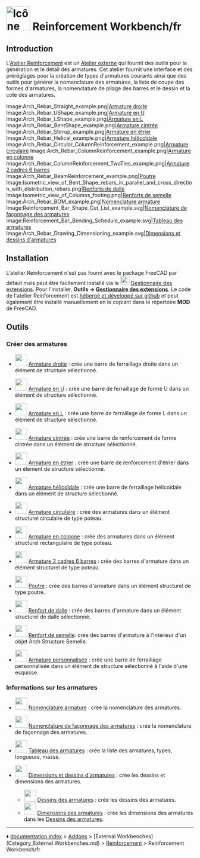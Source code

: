 # <img alt="Icône de l\'atelier Reinforcement" src=images/Reinforcement_Workbench.svg  style="width:64px;"> Reinforcement Workbench/fr




## Introduction

L\'[Atelier Reinforcement](Reinforcement_Workbench/fr.md) est un [Atelier externe](External_workbenches/fr.md) qui fournit des outils pour la génération et le détail des armatures. Cet atelier fournit une interface et des préréglages pour la création de types d\'armatures courants ainsi que des outils pour générer la nomenclature des armatures, la liste de coupe des formes d\'armatures, la nomenclature de pliage des barres et le dessin et la cote des armatures.

Image:Arch_Rebar_Straight_example.png\|[Armature droite](Arch_Rebar_Straight/fr.md) Image:Arch_Rebar_UShape_example.png\|[Armature en U](Arch_Rebar_UShape/fr.md) Image:Arch_Rebar_LShape_example.png\|[Armature en L](Arch_Rebar_LShape/fr.md) Image:Arch_Rebar_BentShape_example.png\|[Armature cintrée](Arch_Rebar_BentShape/fr.md) Image:Arch_Rebar_Stirrup_example.png\|[Armature en étrier](Arch_Rebar_Stirrup/fr.md) Image:Arch_Rebar_Helical_example.png\|[Armature hélicoïdale](Arch_Rebar_Helical/fr.md) Image:Arch_Rebar_Circular_ColumnReinforcement_example.png\|[Armature circulaire](Arch_Rebar_Circular_ColumnReinforcement/fr.md) Image:Arch_Rebar_ColumnReinforcement_example.png\|[Armature en colonne](Arch_Rebar_ColumnReinforcement/fr.md) Image:Arch_Rebar_ColumnReinforcement_TwoTies_example.png\|[Armature 2 cadres 6 barres](Arch_Rebar_ColumnReinforcement_TwoTiesSixRebars/fr.md) Image:Arch_Rebar_BeamReinforcement_example.png\|[Poutre](Arch_Rebar_BeamReinforcement/fr.md) Image:Isometric_view_of_Bent_Shape_rebars_in_parallel_and_cross_direction_with_distribution_rebars.png\|[Renforts de dalle](Arch_Rebar_Slab_Reinforcement/fr.md) Image:Isometric_view_of_Columns_footing.png\|[Renforts de semelle](Arch_Rebar_Footing_Reinforcement/fr.md) Image:Arch_Rebar_BOM_example.png\|[Nomenclature armature](Arch_Rebar_BOM/fr.md) Image:Reinforcement_Bar_Shape_Cut_List_example.svg\|[Nomenclature de façonnage des armatures](Reinforcement_Bar_Shape_Cut_List/fr.md) Image:Reinforcement_Bar_Bending_Schedule_example.svg\|[Tableau des armatures](Reinforcement_Bar_Bending_Schedule/fr.md) Image:Arch_Rebar_Drawing_Dimensioning_example.svg\|[Dimensions et dessins d\'armatures](Arch_Rebar_Drawing_Dimensioning/fr.md)



## Installation

L\'atelier Reinforcement n\'est pas fourni avec le package FreeCAD par défaut mais peut être facilement installé via le <img alt="" src=images/AddonManager.svg  style="width:24px;"> [Gestionnaire des extensions](Std_AddonMgr/fr.md). Pour l\'installer, **Outils → [Gestionnaire des extensions](Std_AddonMgr/fr.md)**. Le code de l\'atelier Reinforcement est [hébergé et développé sur github](https://github.com/amrit3701/FreeCAD-Reinforcement) et peut également être installé manuellement en le copiant dans le répertoire **MOD** de FreeCAD.



## Outils



### Créer des armatures 

-   <img alt="" src=images/Arch_Rebar_Straight.png  style="width:32px;"> [Armature droite](Arch_Rebar_Straight/fr.md) : crée une barre de ferraillage droite dans un élément de structure sélectionné.

-   <img alt="" src=images/Arch_Rebar_UShape.png  style="width:32px;"> [Armature en U](Arch_Rebar_UShape/fr.md) : crée une barre de ferraillage de forme U dans un élément de structure sélectionné.

-   <img alt="" src=images/Arch_Rebar_LShape.png  style="width:32px;"> [Armature en L](Arch_Rebar_LShape/fr.md) : crée une barre de ferraillage de forme L dans un élément de structure sélectionné.

-   <img alt="" src=images/Arch_Rebar_BentShape.png  style="width:32px;"> [Armature cintrée](Arch_Rebar_BentShape/fr.md) : crée une barre de renforcement de forme cintrée dans un élément de structure sélectionné.

-   <img alt="" src=images/Arch_Rebar_Stirrup.png  style="width:32px;"> [Armature en étrier](Arch_Rebar_Stirrup/fr.md) : crée une barre de renforcement d\'étrier dans un élément de structure sélectionné.

-   <img alt="" src=images/Arch_Rebar_Helical.png  style="width:32px;"> [Armature hélicoïdale](Arch_Rebar_Helical/fr.md) : crée une barre de ferraillage hélicoïdale dans un élément de structure sélectionné.

-   <img alt="" src=images/Arch_Rebar_ColumnReinforcement.svg  style="width:32px;"> [Armature circulaire](Arch_Rebar_Circular_ColumnReinforcement/fr.md) : crée des armatures dans un élément structurel circulaire de type poteau.

-   <img alt="" src=images/Arch_Rebar_ColumnReinforcement.svg  style="width:32px;"> [Armature en colonne](Arch_Rebar_ColumnReinforcement/fr.md) : crée des armatures dans un élément structurel rectangulaire de type poteau.

-   <img alt="" src=images/Arch_Rebar_ColumnReinforcement.svg  style="width:32px;"> [Armature 2 cadres 6 barres](Arch_Rebar_ColumnReinforcement_TwoTiesSixRebars/fr.md) : crée des barres d\'armature dans un élément structurel de type poteau.

-   <img alt="" src=images/Arch_Rebar_BeamReinforcement.svg  style="width:32px;"> [Poutre](Arch_Rebar_BeamReinforcement/fr.md) : crée des barres d\'armature dans un élément structurel de type poutre.

-   <img alt="" src=images/Arch_Rebar_Slab_Reinforcement.svg  style="width:32px;"> [Renfort de dalle](Arch_Rebar_Slab_Reinforcement/fr.md) : crée des barres d\'armature dans un élément structurel de dalle sélectionné.

-   <img alt="" src=images/Arch_Rebar_Footing_Reinforcement.svg  style="width:32px;"> [Renfort de semelle](Arch_Rebar_Footing_Reinforcement/fr.md): crée des barres d\'armature à l\'intérieur d\'un objet Arch Structure Semelle.

-   <img alt="" src=images/Arch_Rebar.svg  style="width:32px;"> [Armature personnalisée](Arch_Rebar/fr.md) : crée une barre de ferraillage personnalisée dans un élément de structure sélectionné à l\'aide d\'une esquisse.



### Informations sur les armatures 

-   <img alt="" src=images/Arch_Rebar_BOM.svg  style="width:32px;"> [Nomenclature armature](Arch_Rebar_BOM/fr.md) : crée la nomenclature des armatures.

-   <img alt="" src=images/Reinforcement_Bar_Shape_Cut_List.svg  style="width:32px;"> [Nomenclature de façonnage des armatures](Reinforcement_Bar_Shape_Cut_List/fr.md) : crée la nomenclature de façonnage des armatures.

-   <img alt="" src=images/Reinforcement_Bar_Bending_Schedule.svg  style="width:32px;"> [Tableau des armatures](Reinforcement_Bar_Bending_Schedule/fr.md) : crée la liste des armatures, types, longueurs, masse.

-   <img alt="" src=images/Arch_Rebar_Drawing_Dimensioning.svg  style="width:32px;"> [Dimensions et dessins d\'armatures](Arch_Rebar_Drawing_Dimensioning/fr.md) : crée les dessins et dimensions des armatures.
    -   <img alt="" src=images/Arch_Rebar_Drawing.svg  style="width:32px;"> [Dessins des armatures](Arch_Rebar_Drawing_Dimensioning/fr#Dessins_des_armatures.md) : crée les dessins des armatures.
    -   <img alt="" src=images/Arch_Rebar_Dimensioning.svg  style="width:32px;"> [Dimensions des armatures](Arch_Rebar_Drawing_Dimensioning/fr#Dimensions_des_armatures.md) : crée les dimensions des armatures dans les [Dessins des armatures](Arch_Rebar_Drawing_Dimensioning/fr#Dessins_des_armatures.md).



---
⏵ [documentation index](../README.md) > [Addons](Category_Addons.md) > [External Workbenches](Category_External Workbenches.md) > [Reinforcement](Category_Reinforcement.md) > Reinforcement Workbench/fr
